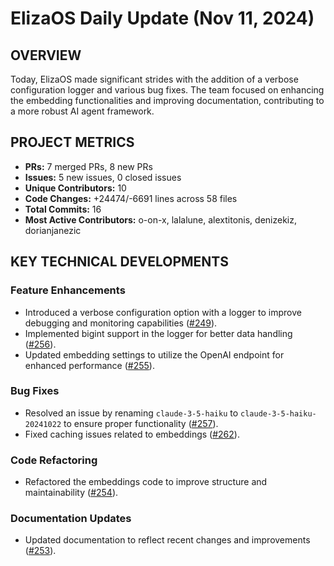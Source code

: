 # ElizaOS Daily Update (Nov 11, 2024)

## OVERVIEW 
Today, ElizaOS made significant strides with the addition of a verbose configuration logger and various bug fixes. The team focused on enhancing the embedding functionalities and improving documentation, contributing to a more robust AI agent framework.

## PROJECT METRICS
- **PRs:** 7 merged PRs, 8 new PRs
- **Issues:** 5 new issues, 0 closed issues
- **Unique Contributors:** 10
- **Code Changes:** +24474/-6691 lines across 58 files
- **Total Commits:** 16
- **Most Active Contributors:** o-on-x, lalalune, alextitonis, denizekiz, dorianjanezic

## KEY TECHNICAL DEVELOPMENTS

### Feature Enhancements
- Introduced a verbose configuration option with a logger to improve debugging and monitoring capabilities ([#249](https://github.com/elizaos/eliza/pull/249)).
- Implemented bigint support in the logger for better data handling ([#256](https://github.com/elizaos/eliza/pull/256)).
- Updated embedding settings to utilize the OpenAI endpoint for enhanced performance ([#255](https://github.com/elizaos/eliza/pull/255)).

### Bug Fixes
- Resolved an issue by renaming `claude-3-5-haiku` to `claude-3-5-haiku-20241022` to ensure proper functionality ([#257](https://github.com/elizaos/eliza/pull/257)).
- Fixed caching issues related to embeddings ([#262](https://github.com/elizaos/eliza/pull/262)).

### Code Refactoring
- Refactored the embeddings code to improve structure and maintainability ([#254](https://github.com/elizaos/eliza/pull/254)).

### Documentation Updates
- Updated documentation to reflect recent changes and improvements ([#253](https://github.com/elizaos/eliza/pull/253)).